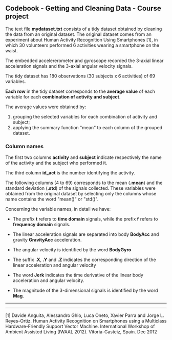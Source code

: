 ## Codebook - Getting and Cleaning Data - Course project

The text file **mydataset.txt** consists of a tidy dataset obtained by cleaning the data from an original dataset.
The original dataset comes from an experiment about Human Activity Recognition Using Smartphones [1], in which 30 volunteers 
performed 6 activities wearing a smartphone on the waist. 

The embedded accelererometer and gyroscope recorded the 3-axial linear acceleration signals and the 3-axial angular velocity 
signals.

The tidy dataset has 180 observations (30 subjects x 6 activities) of 69 variables.

**Each row** in the tidy dataset corresponds to the **average value** of each variable for each **combination of activity and subject**.

The average values were obtained by: 
1. grouping the selected variables for each combination of activity and subject; 
2. applying the summary function "mean" to each column of the grouped dataset.

### Column names

The first two columns **activity** and **subject** indicate respectively the name of the activity and the subject who performed it.

The third column **id_act** is the number identifying the activity.

The following columns (4 to 69) corresponds to the mean (**.mean**) and the standard deviation (**.std**) of the signals collected. These variables were obtained from the original dataset by selecting only the columns whose name contains the word "mean()" or "std()".

Concerning the variable names, in detail we have:

* The prefix **t** refers to **time domain** signals, while the prefix **f** refers to **frequency domain** signals.

* The linear acceleration signals are separated into body **BodyAcc** and gravity **GravityAcc** acceleration.

* The angular velocity is identified by the word **BodyGyro**

* The suffix **.X**, **.Y** and **.Z** indicates the corresponding direction of the linear acceleration and angular velocity

* The word **Jerk** indicates the time derivative of the linear body acceleration and angular velocity.

* The magnitude of the 3-dimensional signals is identified by the word **Mag**.

***
_____________________________

[1] Davide Anguita, Alessandro Ghio, Luca Oneto, Xavier Parra and Jorge L. Reyes-Ortiz. Human Activity Recognition on 
Smartphones using a Multiclass Hardware-Friendly Support Vector Machine. International Workshop of Ambient Assisted Living 
(IWAAL 2012). Vitoria-Gasteiz, Spain. Dec 2012
